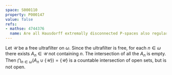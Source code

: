 ```yaml
---
space: S000110
property: P000147
value: false
refs:
- mathse: 4744376
  name: Are all Hausdorff extremally disconnected P-spaces also regular?
---
```


Let $\mathcal{U}$ be a free ultrafilter on $\omega$.  Since the ultrafilter is free, for each $n\in\omega$ there exists $A_n\in\mathcal{U}$ not containing $n$.  The intersection of all the $A_n$ is empty.  Then $\bigcap_{n\in\omega} (A_n\cup \{\mathcal{U}\}) = \{\mathcal{U}\}$ is a countable intersection of open sets, but is not open.
